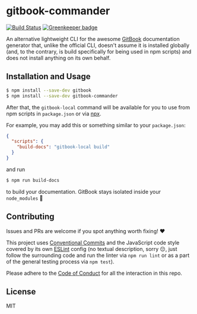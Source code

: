 # gitbook-commander

[![Build Status][travis-badge]][travis-url]
[![Greenkeeper badge][greenkeeper-badge]][greenkeeper-url]

An alternative lightweight CLI for the awesome [GitBook][] documentation
generator that, unlike the official CLI, doesn't assume it is installed
globally (and, to the contrary, is build specifically for being used in npm
scripts) and does not install anything on its own behalf.

## Installation and Usage

```sh
$ npm install --save-dev gitbook
$ npm install --save-dev gitbook-commander
```

After that, the `gitbook-local` command will be available for you to use from
npm scripts in `package.json` or via [npx][].

For example, you may add this or something similar to your `package.json`:

```json
{
  "scripts": {
    "build-docs": "gitbook-local build"
  }
}
```

and run

```sh
$ npm run build-docs
```

to build your documentation. GitBook stays isolated inside your `node_modules`
🎉

## Contributing

Issues and PRs are welcome if you spot anything worth fixing! ❤️

This project uses [Conventional Commits][] and the JavaScript code style
covered by its own [ESLint][] config (no textual description, sorry 😔, just
follow the surrounding code and run the linter via `npm run lint` or as a part
of the general testing process via `npm test`).

Please adhere to the [Code of Conduct](CODE_OF_CONDUCT.md) for all the
interaction in this repo.

## License

MIT

[travis-badge]: https://travis-ci.org/aqrln/gitbook-commander.svg?branch=master
[travis-url]: https://travis-ci.org/aqrln/gitbook-commander
[greenkeeper-badge]: https://badges.greenkeeper.io/aqrln/gitbook-commander.svg
[greenkeeper-url]: https://greenkeeper.io/
[conduct-badge]: https://img.shields.io/badge/code%20of%20conduct-contributor%20covenant-brightgreen.svg
[GitBook]: https://github.com/GitbookIO/gitbook
[npx]: https://github.com/zkat/npx
[Conventional Commits]: https://conventionalcommits.org/
[ESLint]: https://github.com/eslint/eslint
